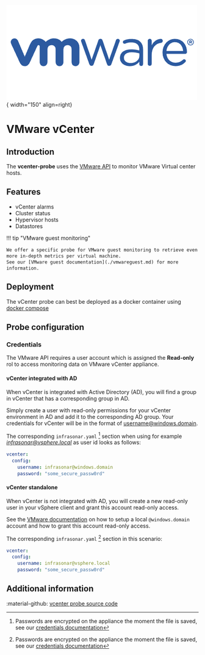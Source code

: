 ![VMware](../../../images/probe_vmware.png){ width="150" align=right}

# VMware vCenter

## Introduction

The **vcenter-probe** uses the [VMware API](https://www.vmware.com/support/pubs/sdk_pubs.html) to monitor VMware Virtual center hosts.

## Features

* vCenter alarms
* Cluster status
* Hypervisor hosts
* Datastores

!!! tip "VMware guest monitoring"

    We offer a specific probe for VMware guest monitoring to retrieve even more in-depth metrics per virtual machine.
    See our [VMware guest documentation](./vmwareguest.md) for more information.

## Deployment

The vCenter probe can best be deployed as a docker container using [docker compose](../appliance/docker-compose.yml)

## Probe configuration

### Credentials

The VMware API requires a user account which is assigned the **Read-only** rol to access monitoring data on VMware vCenter appliance.

#### vCenter integrated with AD

When vCenter is integrated with Active Directory (AD), you will find a group in vCenter that has a corresponding group in AD.

Simply create a user with read-only permissions for your vCenter environment in AD and add it to the corresponding AD group. Your credentials for vCenter will be in the format of username@windows.domain.

The corresponding `infrasonar.yaml` [^1] section when using for example *infrasonar@vsphere.local* as user id looks as follows:

```yaml
vcenter:
  config:
    username: infrasonar@windows.domain
    password: "some_secure_passw0rd"
```

[^1]: Passwords are encrypted on the appliance the moment the file is saved, see our [credentials documentation](../appliance/credentials.md)

#### vCenter standalone

When vCenter is not integrated with AD, you will create a new read-only user in your vSphere client and grant this account read-only access.

See the [VMware documentation](https://docs.vmware.com/en/VMware-vSphere/7.0/com.vmware.vsphere.vcenter.configuration.doc/GUID-CAB3C0D8-978E-47AE-82D8-0D95C4005B41.html) on how to setup a local `@windows.domain` account and how to grant this account read-only access.

The corresponding `infrasonar.yaml` [^1] section in this scenario:

```yaml
vcenter:
  config:
    username: infrasonar@vsphere.local
    password: "some_secure_passw0rd"
```

## Additional information

:material-github: [vcenter probe source code](https://github.com/infrasonar/vcenter-probe)